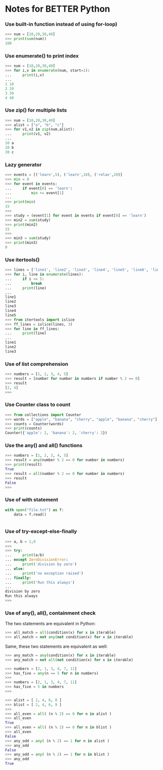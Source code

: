 # Notes for BETTER Python

### Use built-in function instead of using for-loop)
```python
>>> num = [10,20,30,40]
>>> print(sum(num))
100
```

### Use enumerate() to print index
```python
>>> num = [10,20,30,40]
>>> for i,v in enumerate(num, start=1):
...     print(i,v)
...
1 10
2 20
3 30
4 40
```

### Use zip() for multiple lists
```python
>>> num = [10,20,30,40]
>>> alist = ["a", "b", "c"]
>>> for v1,v2 in zip(num,alist):
...     print(v1, v2)
...
10 a
20 b
30 c
```

### Lazy generator
```python
>>> events = [('learn',5), ('learn',10), ('relax',20)]
>>> min = 0
>>> for event in events:
...     if event[0] == 'learn':
...         min += event[1]
...
>>> print(min)
15
>>>
>>> study = (event[1] for event in events if event[0] == 'learn')
>>> min2 = sum(study)
>>> print(min2)
15
>>>
>>> min3 = sum(study)
>>> print(min3)
0
```

### Use itertools()
```python
>>> lines = ['line1', 'line2', 'line3', 'line4', 'line5', 'line6', 'line7' ]
>>> for i, line in enumerate(lines):
...     if i >= 5:
...         break
...     print(line)
...
line1
line2
line3
line4
line5
>>> from itertools import islice
>>> ff_lines = islice(lines, 3)
>>> for line in ff_lines:
...     print(line)
...
line1
line2
line3
```

### Use of list comprehension
```python
>>> numbers = [1, 2, 3, 4, 5]
>>> result = [number for number in numbers if number % 2 == 0]
>>> result
[2, 4]
>>>
```

### Use Counter class to count
```python
>>> from collections import Counter
>>> words = ["apple", "banana", "cherry", "apple", "banana", "cherry"]
>>> counts = Counter(words)
>>> print(counts)
Counter({'apple': 2, 'banana': 2, 'cherry': 2})
```

### Use the any() and all() functions
```python 
>>> numbers = [1, 2, 3, 4, 5]
>>> result = any(number % 2 == 0 for number in numbers)
>>> print(result)
True
>>> result = all(number % 2 == 0 for number in numbers)
>>> result
False
>>>
```

### Use of with statement
```python
with open("file.txt") as f:
    data = f.read()
    
```

### Use of try-except-else-finally 
```python
>>> a, b = 1,0
>>>
>>> try:
...     print(a/b)
... except ZeroDivisionError:
...     print('division by zero')
... else:
...     print('no exception raised')
... finally:
...     print('Run this always')
...
division by zero
Run this always
>>> 
```

### Use of any(), all(), containment check
The  two statements are equivalent in Python:
```python
>>> all_match = all(condition(x) for x in iterable)
>>> all_match = not any(not condition(x) for x in iterable)
```
Same, these two statements are equivalent as well:
```python
>>> any_match = any(condition(x) for x in iterable)
>>> any_match = not all(not condition(x) for x in iterable)
```

```python
>>> numbers = [2, 1, 3, 4, 7, 11]
>>> has_five = any(n == 5 for n in numbers)
>>>
>>> numbers = [2, 1, 3, 4, 7, 11]
>>> has_five = 5 in numbers
>>> 
```
```python
>>> alist = [ 2, 4, 6, 8 ]
>>> blist = [ 2, 4, 6, 9 ]
>>>
>>> all_even = all( (n % 2) == 0 for n in alist )
>>> all_even
True
>>> all_even = all( (n % 2) == 0 for n in blist )
>>> all_even
False
>>> any_odd = any( (n % 2) == 1 for n in alist )
>>> any_odd
False
>>> any_odd = any( (n % 2) == 1 for n in blist )
>>> any_odd
True
```
